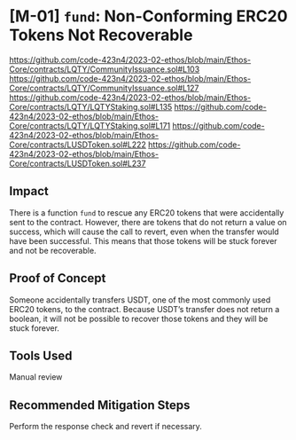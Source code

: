 # [M-01] `fund`: Non-Conforming ERC20 Tokens Not Recoverable

https://github.com/code-423n4/2023-02-ethos/blob/main/Ethos-Core/contracts/LQTY/CommunityIssuance.sol#L103
https://github.com/code-423n4/2023-02-ethos/blob/main/Ethos-Core/contracts/LQTY/CommunityIssuance.sol#L127
https://github.com/code-423n4/2023-02-ethos/blob/main/Ethos-Core/contracts/LQTY/LQTYStaking.sol#L135
https://github.com/code-423n4/2023-02-ethos/blob/main/Ethos-Core/contracts/LQTY/LQTYStaking.sol#L171
https://github.com/code-423n4/2023-02-ethos/blob/main/Ethos-Core/contracts/LUSDToken.sol#L222
https://github.com/code-423n4/2023-02-ethos/blob/main/Ethos-Core/contracts/LUSDToken.sol#L237

## Impact

There is a function `fund` to rescue any ERC20 tokens that were accidentally sent to the contract. However, there are tokens that do not return a value on success, which will cause the call to revert, even when the transfer would have been successful. This means that those tokens will be stuck forever and not be recoverable.

## Proof of Concept

Someone accidentally transfers USDT, one of the most commonly used ERC20 tokens, to the contract. Because USDT’s transfer does not return a boolean, it will not be possible to recover those tokens and they will be stuck forever.

## Tools Used

Manual review

## Recommended Mitigation Steps

Perform the response check and revert if necessary.
